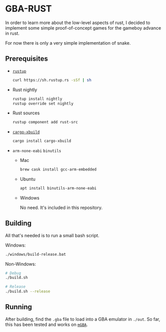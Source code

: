 GBA-RUST
========

In order to learn more about the low-level aspects of rust, I
decided to implement some simple proof-of-concept games for the
gameboy advance in rust.

For now there is only a very simple implementation of snake.

## Prerequisites

*   [`rustup`](https://rustup.rs/)

    ```bash
    curl https://sh.rustup.rs -sSf | sh
    ```

*   Rust nightly

    ```bash
    rustup install nightly
    rustup override set nightly
    ```

*   Rust sources

    ```bash
    rustup component add rust-src
    ```

*   [`cargo-xbuild`](https://github.com/rust-osdev/cargo-xbuild)

    ```bash
    cargo install cargo-xbuild
    ```

*   `arm-none-eabi` `binutils`

    *   Mac

        ```bash
        brew cask install gcc-arm-embedded
        ```

    *   Ubuntu

        ```bash
        apt install binutils-arm-none-eabi
        ```

    *   Windows

        No need. It's included in this repository.

## Building

All that's needed is to run a small bash script.

Windows:

```bash
./windows/build-release.bat
```

Non-Windows:

```bash
# Debug
./build.sh

# Release
./build.sh --release
```

## Running

After building, find the `.gba` file to load into a GBA emulator in `./out`. So
far, this has been tested and works on [`mGBA`][mgba].

[mgba]: https://github.com/mgba-emu/mgba